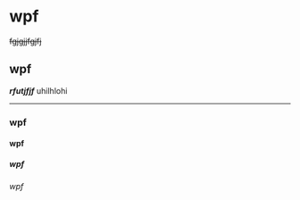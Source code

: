 # wpf 
~~fgjgjjfgjfj~~
## wpf 
***rfutjfjf***
uhilhlohi
______________
### wpf
#### wpf
##### wpf
###### wpf

